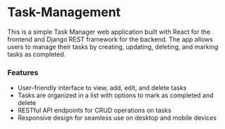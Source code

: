 # Task-Management
This is a simple Task Manager web application built with React for the frontend and Django REST framework for the backend. The app allows users to manage their tasks by creating, updating, deleting, and marking tasks as completed.

<h3>Features</h3>
<ul>
  <li>User-friendly interface to view, add, edit, and delete tasks</li>
  <li>Tasks are organized in a list with options to mark as completed and delete</li>
  <li>RESTful API endpoints for CRUD operations on tasks</li>
  <li>Responsive design for seamless use on desktop and mobile devices</li>
</ul>
